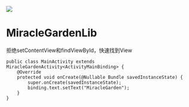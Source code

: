 [![](https://jitpack.io/v/yingliangwei/MiracleGardenLib.svg)](https://jitpack.io/#yingliangwei/MiracleGardenLib)

# MiracleGardenLib
拒绝setContentView和findViewById，快速找到View
```
public class MainActivity extends MiracleGardenActivity<ActivityMainBinding> {
    @Override
    protected void onCreate(@Nullable Bundle savedInstanceState) {
        super.onCreate(savedInstanceState);
        binding.text.setText("MiracleGarden");
    }
}
```
